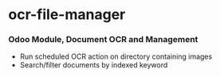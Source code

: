 # ocr-file-manager

### Odoo Module, Document OCR and Management

* Run scheduled OCR action on directory containing images
* Search/filter documents by indexed keyword
